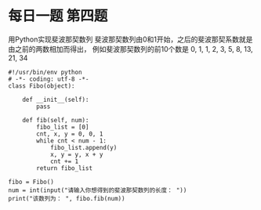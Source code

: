 # 每日一题 第四题
用Python实现斐波那契数列
斐波那契数列由0和1开始，之后的斐波那契系数就是由之前的两数相加而得出，
例如斐波那契数列的前10个数是 0, 1, 1, 2, 3, 5, 8, 13, 21, 34

```
#!/usr/bin/env python
# -*- coding: utf-8 -*-
class Fibo(object):

    def __init__(self):
        pass

    def fib(self, num):
        fibo_list = [0]
        cnt, x, y = 0, 0, 1
        while cnt < num - 1:
            fibo_list.append(y)
            x, y = y, x + y
            cnt += 1
        return fibo_list

fibo = Fibo()
num = int(input("请输入你想得到的斐波那契数列的长度： "))
print("该数列为： ", fibo.fib(num))
```